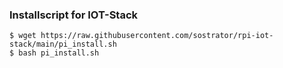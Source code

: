 ### Installscript for IOT-Stack
```
$ wget https://raw.githubusercontent.com/sostrator/rpi-iot-stack/main/pi_install.sh
$ bash pi_install.sh
```
